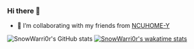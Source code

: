 ### Hi there 👋
- 👯 I’m collaborating with my friends from [NCUHOME-Y](https://github.com/NCUHOME-Y)  

![SnowWarri0r's GitHub stats](https://github-readme-stats.vercel.app/api?username=SnowWarri0r&count_private=true&show_icons=true)
[![SnowWarri0r's wakatime stats](https://github-readme-stats.vercel.app/api/wakatime?username=SnowWarrior)](https://github.com/anuraghazra/github-readme-stats)
